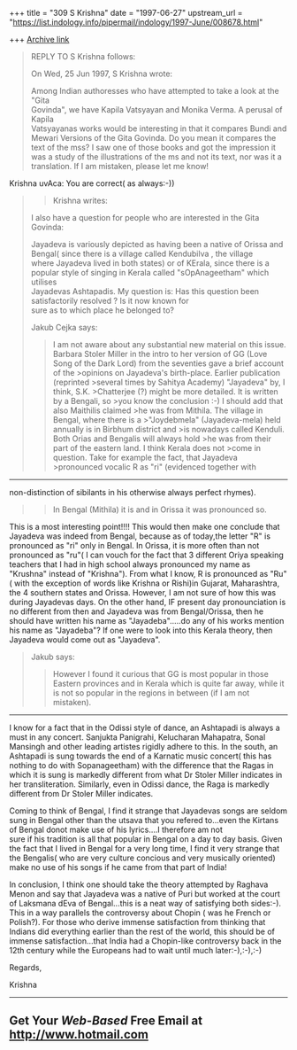 +++
title = "309 S Krishna"
date = "1997-06-27"
upstream_url = "https://list.indology.info/pipermail/indology/1997-June/008678.html"

+++
[Archive link](https://list.indology.info/pipermail/indology/1997-June/008678.html)





>REPLY TO S Krishna follows:
>
>On Wed, 25 Jun 1997, S Krishna wrote:
>
> Among Indian authoresses who have attempted to take a look at the 
"Gita  
>Govinda", we have Kapila Vatsyayan and Monika Verma. A perusal of 
Kapila  
>Vatsyayanas works would be interesting in that it compares Bundi and  
>Mewari Versions of the Gita Govinda. 
>Do you mean it compares the text of the mss?  I saw one of those books 
>and got the impression it was a study of the illustrations of the ms 
and 
>not its text, nor was it a translation. If I am mistaken, please let me 
>know!

Krishna uvAca:
You are correct( as always:-))






>
>>Krishna writes:
>
> I also have a question for people who are interested in the Gita 
> Govinda:
>
> Jayadeva is variously depicted as having been a native of Orissa
> and Bengal( since there is a village called Kendubilva , the village  
>where Jayadeva lived in both states) or of KErala, since there is a  
>popular style of singing in Kerala called "sOpAnageetham" which 
utilises  
>Jayadevas Ashtapadis. My question is:
> Has this question been satisfactorily resolved ? Is it now known for   
>sure as to which place he belonged to?
>
>Jakub Cejka says:
>>I am not aware about any substantial new material on this issue. 
>>Barbara Stoler Miller in the intro to her version of GG  (Love Song 
>of 
>the Dark Lord) from the seventies gave a brief account of the >opinions 
>on Jayadeva's birth-place. Earlier publication (reprinted >several 
times 
>by Sahitya Academy) "Jayadeva" by, I think, S.K. >Chatterjee (?) might 
>be more detailed. It is written by a Bengali, so >you know the 
>conclusion :-) I should add that also Maithilis claimed >he was from 
>Mithila. The village in Bengal, where there is a >"Joydebmela" 
>(Jayadeva-mela) held annually is in Birbhum district and >is nowadays 
>called Kenduli.  Both Orias and Bengalis will always hold >he was from 
>their part of the eastern land. I think Kerala does not >come in 
>question.  Take for example the fact, that Jayadeva >pronounced vocalic 
>R as "ri" (evidenced together with
------------------------------------
non-distinction of sibilants in his otherwise always perfect rhymes).
>> In Bengal (Mithila) it is and in Orissa it was pronounced so.
>

 This is a most interesting point!!!! This would then make one conclude 
that Jayadeva was indeed from Bengal, because  as of today,the letter 
"R" is pronounced as "ri" only in Bengal. In Orissa, it is more often 
than not pronounced as "ru"( I can vouch for the fact that 3 different 
Oriya speaking teachers that I had in high school always pronounced my 
name as "Krushna" instead of "Krishna"). From what I know, R is 
pronounced as "Ru"( with the exception of words like Krishna or Rishi)in 
Gujarat, Maharashtra, the 4 southern states and Orissa. However, I am 
not sure of how this was during Jayadevas days. 
  On the other hand, IF present day pronounciation is no different from 
then and Jayadeva was from Bengal/Orissa, then he should have written 
his name as "Jayadeba".....do any of his works mention his name as 
"Jayadeba"? If one were to look into this Kerala theory, then
Jayadeva would come out as "Jayadeva".

>Jakub says:
>
> >  However I found it curious that GG is most popular in those 
>Eastern provinces and in Kerala  which is quite far away, while it is 
>not so popular in the regions in between (if I am not mistaken).
 ---------------------------------------------------



I know for a fact that in the Odissi style of dance, an Ashtapadi is 
always a must in any concert. Sanjukta Panigrahi, Kelucharan Mahapatra, 
Sonal Mansingh and other leading artistes rigidly adhere to this. In the 
south, an Ashtapadi is sung towards the end of a Karnatic music concert( 
this has nothing to do with Sopanageetham) with the difference that the 
Ragas in which it is sung is markedly different from what Dr Stoler 
Miller indicates in her transliteration. Similarly, even in Odissi 
dance, the Raga is markedly different from Dr Stoler Miller indicates.

Coming to think of Bengal, I find it strange that Jayadevas songs are 
seldom sung in Bengal other than the utsava that you refered to...even 
the Kirtans of Bengal donot make use of his lyrics....I therefore am not  
sure if his tradition is all that popular in Bengal on a day to day 
basis. Given the fact that I lived in Bengal for a very long time,
I find it very strange that the Bengalis( who are very culture concious 
and very musically oriented) make no use of his songs if he came from 
that part of India!

In conclusion, I think one should take the theory attempted by Raghava 
Menon and say that Jayadeva was a native of Puri but worked at the court 
of Laksmana dEva of Bengal...this is a neat way of satisfying both 
sides:-). This in a way parallels the controversy about Chopin
( was he French or Polish?). For those who derive immense satisfaction
from thinking that Indians did everything earlier than the rest of the 
world, this should be of immense satisfaction...that India had a 
Chopin-like controversy back in the 12th century while the Europeans had 
to wait until much later:-),:-),:-)

Regards,

Krishna




---------------------------------------------------------
Get Your *Web-Based* Free Email at http://www.hotmail.com
---------------------------------------------------------




